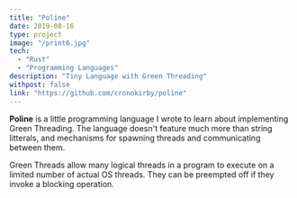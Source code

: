 ```yaml
---
title: "Poline"
date: 2019-08-16
type: project
image: "/print6.jpg"
tech:
  - "Rust"
  - "Programming Languages"
description: "Tiny Language with Green Threading"
withpost: false
link: "https://github.com/cronokirby/poline"
---
```

**Poline** is a little programming language I wrote to learn
about implementing Green Threading. The language
doesn't feature much more than string litterals, and mechanisms
for spawning threads and communicating between them.

Green Threads allow many logical threads in a program to
execute on a limited number of actual OS threads. They
can be preempted off if they invoke a blocking operation.
<!--more-->
